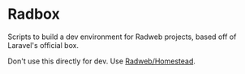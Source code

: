 # Radbox

Scripts to build a dev environment for Radweb projects, based off of Laravel's official box.

Don't use this directly for dev. Use [Radweb/Homestead](https://github.com/Radweb/Homestead).